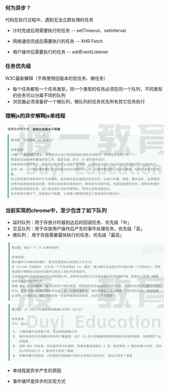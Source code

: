 ### 何为异步？

代码在执行过程中，遇到无法立即处理的任务

- 计时完成后用需要执行的任务 -- setTimeout、setInterval

- 网络通信完成后需要执行的任务 -- XHR Fetch

- 用户操作后需要执行的任务 -- addEventListener

  

### 任务优先级

W3C最新解释（不再使用旧版本的宏任务、微任务）

- 每个任务都有一个任务类型，同一个类型的任务必须在同一个队列，不同类型的任务可以分属不同的队列
- 浏览器必须准备好一个微队列，微队列的任务优先所有其它任务执行

### 理解js的异步解释js单线程

![](../../assets/img/前端/javascript/WX20230130-221510@2x.png)



### 当前实现的chrome中，至少包含了如下队列

- 延时队列：用于存放计时器到达后的回调任务，优先级「中」
- 交互队列：用于存放用户操作后产生的事件处理任务，优先级「高」
- 微队列： 用于存放需要最快执行的任务，优先级「最高」

![](../../assets/img/前端/javascript/WX20230130-215547@2x.png)

- 单线程是异步产生的原因

- 事件循环是异步的实现方式

